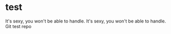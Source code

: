 # test
It's sexy, you won't be able to handle.
It's sexy, you won't be able to handle.
Git test repo
